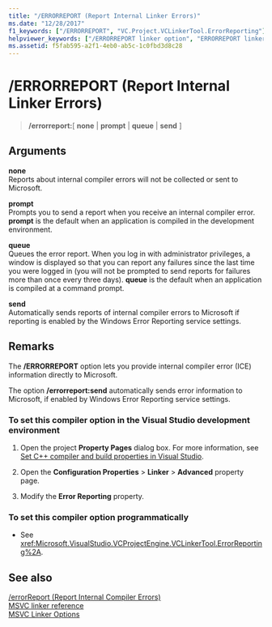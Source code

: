 ```yaml
---
title: "/ERRORREPORT (Report Internal Linker Errors)"
ms.date: "12/28/2017"
f1_keywords: ["/ERRORREPORT", "VC.Project.VCLinkerTool.ErrorReporting"]
helpviewer_keywords: ["/ERRORREPORT linker option", "ERRORREPORT linker option", "-ERRORREPORT linker option"]
ms.assetid: f5fab595-a2f1-4eb0-ab5c-1c0fbd3d8c28
---
```

# /ERRORREPORT (Report Internal Linker Errors)

> **/errorreport:**[ **none** | **prompt** | **queue** | **send** ]

## Arguments

**none**<br/>
Reports about internal compiler errors will not be collected or sent to Microsoft.

**prompt**<br/>
Prompts you to send a report when you receive an internal compiler error. **prompt** is the default when an application is compiled in the development environment.

**queue**<br/>
Queues the error report. When you log in with administrator privileges, a window is displayed so that you can report any failures since the last time you were logged in (you will not be prompted to send reports for failures more than once every three days). **queue** is the default when an application is compiled at a command prompt.

**send**<br/>
Automatically sends reports of internal compiler errors to Microsoft if reporting is enabled by the Windows Error Reporting service settings.

## Remarks

The **/ERRORREPORT** option lets you provide internal compiler error (ICE) information directly to Microsoft.

The option **/errorreport:send** automatically sends error information to Microsoft, if enabled by Windows Error Reporting service settings.

### To set this compiler option in the Visual Studio development environment

1. Open the project **Property Pages** dialog box. For more information, see [Set C++ compiler and build properties in Visual Studio](../working-with-project-properties.md).

1. Open the **Configuration Properties** > **Linker** > **Advanced** property page.

1. Modify the **Error Reporting** property.

### To set this compiler option programmatically

- See <xref:Microsoft.VisualStudio.VCProjectEngine.VCLinkerTool.ErrorReporting%2A>.

## See also

[/errorReport (Report Internal Compiler Errors)](errorreport-report-internal-compiler-errors.md)<br/>
[MSVC linker reference](linking.md)<br/>
[MSVC Linker Options](linker-options.md)
